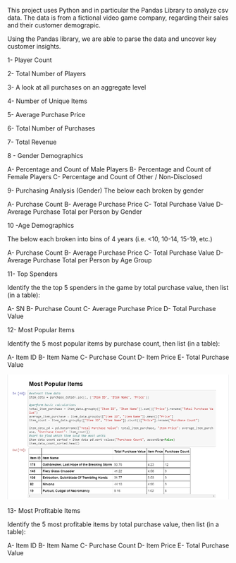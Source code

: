 

This project uses Python and in particular the Pandas Library to analyze csv data. The data is from a fictional video game company, regarding their sales and their customer demograpic. 

Using the Pandas library, we are able to parse the data and uncover key customer insights. 


1- Player Count


2- Total Number of Players



3- A look at all purchases on an aggregate level


4- Number of Unique Items


5- Average Purchase Price


6- Total Number of Purchases


7- Total Revenue



8 - Gender Demographics


A- Percentage and Count of Male Players
B- Percentage and Count of Female Players
C- Percentage and Count of Other / Non-Disclosed



9- Purchasing Analysis (Gender)
The below each broken by gender

A- Purchase Count
B- Average Purchase Price
C- Total Purchase Value
D- Average Purchase Total per Person by Gender





10 -Age Demographics


The below each broken into bins of 4 years (i.e. <10, 10-14, 15-19, etc.)


A- Purchase Count
B- Average Purchase Price
C- Total Purchase Value
D- Average Purchase Total per Person by Age Group





11- Top Spenders


Identify the the top 5 spenders in the game by total purchase value, then list (in a table):


A- SN
B- Purchase Count
C- Average Purchase Price
D- Total Purchase Value





12- Most Popular Items


Identify the 5 most popular items by purchase count, then list (in a table):

A- Item ID
B- Item Name
C- Purchase Count
D- Item Price
E- Total Purchase Value



![Image description](https://github.com/Ghernandez1991/Pandas-VideoGame-Sales-Analysis/blob/master/image/image.PNG)





13- Most Profitable Items


Identify the 5 most profitable items by total purchase value, then list (in a table):


A- Item ID
B- Item Name
C- Purchase Count
D- Item Price
E- Total Purchase Value
